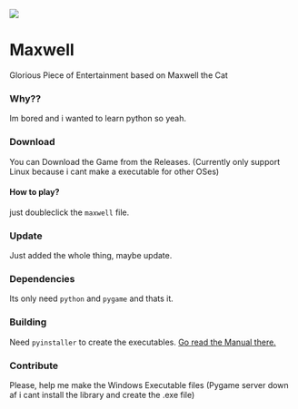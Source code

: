 <img src="https://media.tenor.com/h0slfYVBHzIAAAAC/cat-spinning-cat.gif"></img>
# Maxwell
Glorious Piece of Entertainment based on Maxwell the Cat

### Why??
Im bored and i wanted to learn python so yeah.

### Download
You can Download the Game from the Releases. (Currently only support Linux because i cant make a executable for other OSes)

#### How to play?
just doubleclick the `maxwell` file.

### Update
Just added the whole thing, maybe update.

### Dependencies
Its only need `python` and `pygame` and thats it.

### Building
Need `pyinstaller` to create the executables. [Go read the Manual there.](https://pyinstaller.org/en/stable/)

### Contribute
Please, help me make the Windows Executable files (Pygame server down af i cant install the library and create the .exe file)
